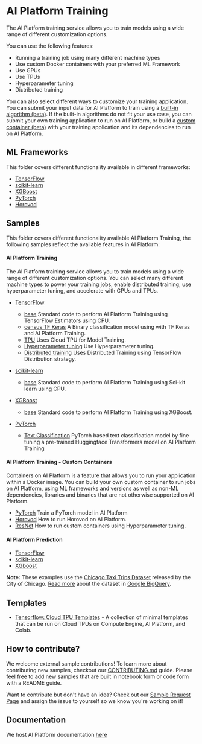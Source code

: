 # AI Platform Training

The AI Platform training service allows you to train models using a wide range of different customization options.

You can use the following features:

 - Running a training job using many different machine types
 - Use custom Docker containers with your preferred ML Framework
 - Use GPUs
 - Use TPUs
 - Hyperparameter tuning
 - Distributed training

You can also select different ways to customize your training application. You can submit your input data for AI 
Platform to train using a [built-in algorithm (beta)](https://cloud.google.com/ml-engine/docs/algorithms/).
If the built-in algorithms do not fit your use case, you can submit your own training application to run on AI Platform, 
or build a [custom container (beta)](https://cloud.google.com/ml-engine/docs/custom-containers) with your training application and its dependencies to run on AI Platform.

ML Frameworks
-------------

This folder covers different functionality available in different frameworks:

 - [TensorFlow](https://www.tensorflow.org)
 - [scikit-learn](https://www.scikit-learn.org)
 - [XGBoost](https://github.com/dmlc/xgboost)
 - [PyTorch](https://www.pytorch.org)
 - [Horovod](https://github.com/horovod/horovod)

Samples
-------------

This folder covers different functionality available AI Platform Training, the following samples reflect the available 
features in AI Platform:

#### AI Platform Training

The AI Platform training service allows you to train models using a wide range of different customization options.
You can select many different machine types to power your training jobs, enable distributed training, use hyperparameter 
tuning, and accelerate with GPUs and TPUs.

 - [TensorFlow](tensorflow/structured)
     - [base](tensorflow/structured/base) Standard code to perform AI Platform Training using TensorFlow Estimators 
              using CPU.
     - [census TF Keras](tensorflow/census/tf-keras) A Binary classification model using with TF Keras and AI Platform Training.
     - [TPU](tensorflow/structured/tpu) Uses Cloud TPU for Model Training.
     - [Hyperparameter tuning](tensorflow/structured/hp_tuning) Use Hyperparameter tuning.
     - [Distributed training](tensorflow/structured/distributed) Uses Distributed Training using TensorFlow 
              Distribution strategy.
     
 - [scikit-learn](sklearn/structured/)
      - [base](sklearn/structured/base) Standard code to perform AI Platform Training using Sci-kit learn 
              using CPU.
 - [XGBoost](xgboost/structured/)
      - [base](xgboost/structured/base) Standard code to perform AI Platform Training using XGBoost. 

 - [PyTorch](pytorch/)
     - [Text Classification](pytorch/text/text_classification) PyTorch based text classification model by fine tuning a pre-trained Huggingface Transformers model on AI Platform Training
 
#### AI Platform Training - Custom Containers

Containers on AI Platform is a feature that allows you to run your application within a Docker image. You can build your own custom container to run jobs on AI Platform, using ML frameworks and versions as well as non-ML dependencies, libraries and binaries that are not otherwise supported on AI Platform.

 - [PyTorch](pytorch/structured) Train a PyTorch model in AI Platform
 - [Horovod](horovod) How to run Horovod on AI Platform.
 - [ResNet](tensorflow/custom_containers/hypertune) How to run custom containers using Hyperparameter tuning.

#### AI Platform Prediction

 - [TensorFlow](../prediction/tensorflow/structured)
 - [scikit-learn](../prediction/sklearn/structured/base)
 - [XGboost](../prediction/xgboost/structured/base)
 
**Note:** These examples use the [Chicago Taxi Trips Dataset](https://data.cityofchicago.org/Transportation/Taxi-Trips/wrvz-psew)
released by the City of Chicago. 
[Read more](https://cloud.google.com/bigquery/public-data/chicago-taxi) about the dataset in [Google BigQuery](https://cloud.google.com/bigquery/).


Templates
---------

* [Tensorflow: Cloud TPU Templates](templates/tensorflow/tpu) - A collection of minimal templates that can be run on Cloud TPUs on Compute Engine, AI Platform, and Colab.


How to contribute?
------------------

We welcome external sample contributions! To learn more about contributing new samples, checkout our [CONTRIBUTING.md](CONTRIBUTING.md) guide. Please feel free to add new samples that are built in notebook form or code form with a README guide. 

Want to contribute but don't have an idea? Check out our [Sample Request Page](https://github.com/GoogleCloudPlatform/ai-platform-samples/issues?q=is%3Aissue+is%3Aopen+label%3ASAMPLE_REQUEST) and assign the issue to yourself so we know you're working on it!

Documentation
-------------

We host AI Platform documentation [here](https://cloud.google.com/ml-engine/docs/)
